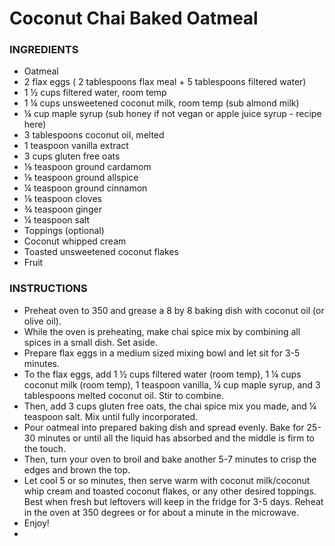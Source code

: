 # Coconut Chai Baked Oatmeal

### INGREDIENTS
- Oatmeal
- 2 flax eggs ( 2 tablespoons flax meal + 5 tablespoons filtered water)
- 1 ½ cups filtered water, room temp
- 1 ¼ cups unsweetened coconut milk, room temp (sub almond milk)
- ¼ cup maple syrup (sub honey if not vegan or apple juice syrup - recipe here)
- 3 tablespoons coconut oil, melted
- 1 teaspoon vanilla extract
- 3 cups gluten free oats
- ⅛ teaspoon ground cardamom
- ⅛ teaspoon ground allspice
- ¼ teaspoon ground cinnamon
- ⅛ teaspoon cloves
- ¾ teaspoon ginger
- ¼ teaspoon salt
- Toppings (optional)
- Coconut whipped cream
- Toasted unsweetened coconut flakes
- Fruit

### INSTRUCTIONS
- Preheat oven to 350 and grease a 8 by 8 baking dish with coconut oil (or olive oil).
- While the oven is preheating, make chai spice mix by combining all spices in a small dish. Set aside.
- Prepare flax eggs in a medium sized mixing bowl and let sit for 3-5 minutes.
- To the flax eggs, add 1 ½ cups filtered water (room temp), 1 ¼ cups coconut milk (room temp), 1 teaspoon vanilla, ¼ cup maple syrup, and 3 tablespoons melted coconut oil. Stir to combine.
- Then, add 3 cups gluten free oats, the chai spice mix you made, and ¼ teaspoon salt. Mix until fully incorporated.
- Pour oatmeal into prepared baking dish and spread evenly. Bake for 25-30 minutes or until all the liquid has absorbed and the middle is firm to the touch.
- Then, turn your oven to broil and bake another 5-7 minutes to crisp the edges and brown the top.
- Let cool 5 or so minutes, then serve warm with coconut milk/coconut whip cream and toasted coconut flakes, or any other desired toppings. Best when fresh but leftovers will keep in the fridge for 3-5 days. Reheat in the oven at 350 degrees or for about a minute in the microwave.
- Enjoy!
- 
